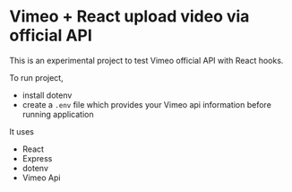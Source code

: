 # Vimeo + React upload video via official API

This is an experimental project to test Vimeo official API with React hooks.

To run project,

- install dotenv
- create a `.env` file which provides your Vimeo api information before running application

It uses

- React
- Express
- dotenv
- Vimeo Api
